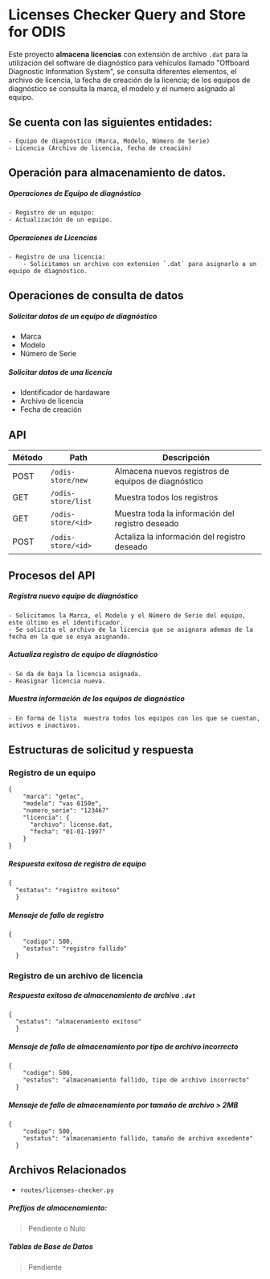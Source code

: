 # Licenses Checker Query and Store for ODIS
Este proyecto **almacena licencias** con extensión de archivo `.dat` para la utilización del software de diagnóstico para vehículos llamado "Offboard Diagnostic Information System", se consulta diferentes elementos, el archivo de licencia, la fecha de creación de la licencia; de los equipos de diagnóstico se consulta la marca, el modelo y el numero asignado al equipo.

## Se cuenta con las siguientes entidades:
	- Equipo de diagnóstico (Marca, Modelo, Número de Serie)
	- Licencia (Archivo de licencia, fecha de creación)

## Operación para almacenamiento de datos.
##### Operaciones de Equipo de diagnóstico
	- Registro de un equipo:
	- Actualización de un equipo.

##### Operaciones de Licencias
	- Registro de una licencia:
		- Solicitamos un archivo con extension `.dat` para asignarlo a un equipo de diagnóstico.

## Operaciones de consulta de datos
##### Solicitar datos de un equipo de diagnóstico
  - Marca
  - Modelo
  - Número de Serie

##### Solicitar datos de una licencia
  - Identificador de hardaware
  - Archivo de licencia
  - Fecha de creación


## API
| Método | Path               | Descripción                                         |
| -------|--------------------|-----------------------------------------------------|
| POST   | `/odis-store/new`  | Almacena nuevos registros de equipos de diagnóstico |
| GET    | `/odis-store/list` | Muestra todos los registros                         |
| GET    | `/odis-store/<id>` | Muestra toda la información del registro deseado    |
| POST   | `/odis-store/<id>` | Actaliza la información del registro deseado        |


## Procesos del API
##### Registra nuevo equipo de diagnóstico
	- Solicitamos la Marca, el Modelo y el Número de Serie del equipo, este último es el identificador.
	- Se solicita el archivo de la licencia que se asignara ademas de la fecha en la que se esya asignando.

##### Actualiza registro de equipo de diagnóstico
	- Se da de baja la licencia asignada.
	- Reasignar licencia nueva.

##### Muestra información de los equipos de diagnóstico
	- En forma de lista  muestra todos los equipos con los que se cuentan, activos e inactivos.

## Estructuras de solicitud y respuesta
### Registro de un equipo
```
{
    "marca": "getac",
    "modelo": "vas 6150e",
    "numero_serie": "123467"
    "licencia": {
      "archivo": license.dat,
      "fecha": "01-01-1997"
    }
}
```
##### Respuesta exitosa de registro de equipo
```
{
  "estatus": "registro exitoso"
  }
```
##### Mensaje de fallo de registro
```
{
    "codigo": 500,
    "estatus": "registro fallido"
  }
```

### Registro de un archivo de licencia
##### Respuesta exitosa de almacenamiento de archivo `.dat`
```
{
  "estatus": "almacenamiento exitoso"
  }
```
##### Mensaje de fallo de almacenamiento por tipo de archivo incorrecto
```
{
    "codigo": 500,
    "estatus": "almacenamiento fallido, tipo de archivo incorrecto"
  }
```
##### Mensaje de fallo de almacenamiento por tamaño de archivo > 2MB
```
{
    "codigo": 500,
    "estatus": "almacenamiento fallido, tamaño de archivo excedente"
  }
```

## Archivos Relacionados
 - `routes/licenses-checker.py`
##### Prefijos de almacenamiento:
> Pendiente o Nulo
##### Tablas de Base de Datos
> Pendiente
